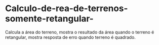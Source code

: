 # Calculo-de-rea-de-terrenos-somente-retangular-
Calcula a área do terreno, mostra o resultado da área quando o terreno é retangular, mostra resposta de erro quando terreno é quadrado.
